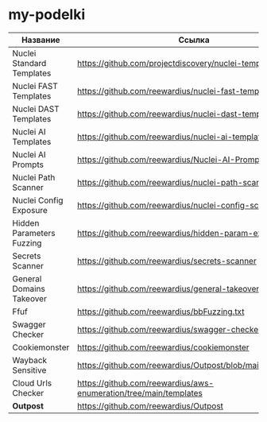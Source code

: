 # my-podelki

| Название                                                   | Ссылка             |
|------------------------------------------------------------|--------------------|
| Nuclei Standard Templates                                  | https://github.com/projectdiscovery/nuclei-templates       |
| Nuclei FAST Templates                                      | https://github.com/reewardius/nuclei-fast-templates       |
| Nuclei DAST Templates                                      | https://github.com/reewardius/nuclei-dast-templates       |
| Nuclei AI Templates                                        | https://github.com/reewardius/nuclei-ai-templates      |
| Nuclei AI Prompts                                        | https://github.com/reewardius/Nuclei-AI-Prompts      |
| Nuclei Path Scanner                                        | https://github.com/reewardius/nuclei-path-scanner       |
| Nuclei Config Exposure                                    | https://github.com/reewardius/nuclei-config-scanner     |
| Hidden Parameters Fuzzing         | https://github.com/reewardius/hidden-param-extractor      |
| Secrets Scanner                                            | https://github.com/reewardius/secrets-scanner       |
| General Domains Takeover                           | https://github.com/reewardius/general-takeover        |
| Ffuf                                                       | https://github.com/reewardius/bbFuzzing.txt       |
| Swagger Checker                                            | https://github.com/reewardius/swagger-checker      |
| Cookiemonster                                              | https://github.com/reewardius/cookiemonster     |
| Wayback Sensitive                                          | https://github.com/reewardius/Outpost/blob/main/sensitive.py       |
| Cloud Urls Checker                                         | https://github.com/reewardius/aws-enumeration/tree/main/templates       |
| **Outpost**                                                | https://github.com/reewardius/Outpost       |
